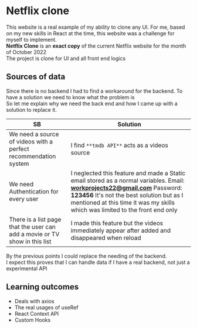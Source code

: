 # Netflix clone

This website is a real example of my ability to clone any UI. For me, based on my new skills in React at the time, this website was a challenge for myself to implement.  
**Netflix Clone** is an **exact copy** of the current Netflix website for the month of October 2022  
The project is clone for UI and all front end logics

## Sources of data

Since there is no backend I had to find a workaround for the backend. To have a solution we need to know what the problem is  
So let me explain why we need the back end and how I came up with a solution to replace it.

| SB                                                                         | Solution                                                                                                                                                                                                                                                    |
| -------------------------------------------------------------------------- | ----------------------------------------------------------------------------------------------------------------------------------------------------------------------------------------------------------------------------------------------------------- |
| We need a source of videos with a perfect recommendation system            | I find `**tmdb API**` acts as a videos source                                                                                                                                                                                                               |
| We need Authentication for every user                                      | I neglected this feature and made a Static email stored as a normal variables. Email: **workprojects22@gmail.com** Password: **123456** It's not the best solution but as I mentioned at this time it was my skills which was limited to the front end only |
| There is a list page that the user can add a movie or TV show in this list | I made this feature but the videos immediately appear after added and disappeared when reload                                                                                                                                                               |

By the previous points I could replace the needing of the backend.  
I expect this proves that I can handle data if I have a real backend, not just a experimental API

## Learning outcomes

- Deals with axios
- The real usages of useRef
- React Context API
- Custom Hooks
